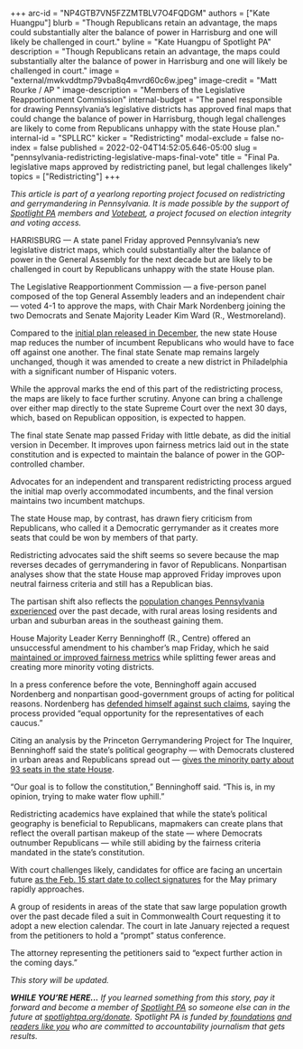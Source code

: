 +++
arc-id = "NP4GTB7VN5FZZMTBLV7O4FQDGM"
authors = ["Kate Huangpu"]
blurb = "Though Republicans retain an advantage, the maps could substantially alter the balance of power in Harrisburg and one will likely be challenged in court."
byline = "Kate Huangpu of Spotlight PA"
description = "Though Republicans retain an advantage, the maps could substantially alter the balance of power in Harrisburg and one will likely be challenged in court."
image = "external/mwkvddtmp79vba8q4mvrd60c6w.jpeg"
image-credit = "Matt Rourke / AP "
image-description = "Members of the Legislative Reapportionment Commission"
internal-budget = "The panel responsible for drawing Pennsylvania’s legislative districts has approved final maps that could change the balance of power in Harrisburg, though legal challenges are likely to come from Republicans unhappy with the state House plan."
internal-id = "SPLLRC"
kicker = "Redistricting"
modal-exclude = false
no-index = false
published = 2022-02-04T14:52:05.646-05:00
slug = "pennsylvania-redistricting-legislative-maps-final-vote"
title = "Final Pa. legislative maps approved by redistricting panel, but legal challenges likely"
topics = ["Redistricting"]
+++

<i>This article is part of a yearlong reporting project focused on redistricting and gerrymandering in Pennsylvania. It is made possible by the support of </i><a href="https://www.spotlightpa.org/"><i>Spotlight PA</i></a><i> members and </i><a href="https://votebeat.org/"><i>Votebeat</i></a><i>, a project focused on election integrity and voting access.</i>

HARRISBURG — A state panel Friday approved Pennsylvania’s new legislative district maps, which could substantially alter the balance of power in the General Assembly for the next decade but are likely to be challenged in court by Republicans unhappy with the state House plan.

The Legislative Reapportionment Commission — a five-person panel composed of the top General Assembly leaders and an independent chair — voted 4-1 to approve the maps, with Chair Mark Nordenberg joining the two Democrats and Senate Majority Leader Kim Ward (R., Westmoreland).

Compared to the <a href="https://www.spotlightpa.org/news/2021/12/pennsylvania-redistricting-state-house-map-score-analysis/">initial plan released in December</a>, the new state House map reduces the number of incumbent Republicans who would have to face off against one another. The final state Senate map remains largely unchanged, though it was amended to create a new district in Philadelphia with a significant number of Hispanic voters.

<script src="https://www.spotlightpa.org/embed.js" async></script><div data-spl-embed-version="1" data-spl-src="https://www.spotlightpa.org/embeds/newsletter/"></div>

While the approval marks the end of this part of the redistricting process, the maps are likely to face further scrutiny. Anyone can bring a challenge over either map directly to the state Supreme Court over the next 30 days, which, based on Republican opposition, is expected to happen.

The final state Senate map passed Friday with little debate, as did the initial version in December. It improves upon fairness metrics laid out in the state constitution and is expected to maintain the balance of power in the GOP-controlled chamber.

Advocates for an independent and transparent redistricting process argued the initial map overly accommodated incumbents, and the final version maintains two incumbent matchups.

The state House map, by contrast, has drawn fiery criticism from Republicans, who called it a Democratic gerrymander as it creates more seats that could be won by members of that party.

Redistricting advocates said the shift seems so severe because the map reverses decades of gerrymandering in favor of Republicans. Nonpartisan analyses show that the state House map approved Friday improves upon neutral fairness criteria and still has a Republican bias.

The partisan shift also reflects the <a href="https://www.spotlightpa.org/news/2021/08/pa-redistricting-2020-census-data-takeaways/">population changes Pennsylvania experienced</a> over the past decade, with rural areas losing residents and urban and suburban areas in the southeast gaining them.

House Majority Leader Kerry Benninghoff (R., Centre) offered an unsuccessful amendment to his chamber’s map Friday, which he said <a href="http://www.pahousegopnews.com/AttachedFiles/02.04.22/Executive%20Summary%20Benninghoff%20Amendment.pdf">maintained or improved fairness metrics</a> while splitting fewer areas and creating more minority voting districts.

In a press conference before the vote, Benninghoff again accused Nordenberg and nonpartisan good-government groups of acting for political reasons. Nordenberg has <a href="https://www.inquirer.com/politics/pennsylvania/pennsnylvania-redistricting-2022-mark-nordenberg-interview-20211226.html">defended himself against such claims</a>, saying the process provided “equal opportunity for the representatives of each caucus.”

Citing an analysis by the Princeton Gerrymandering Project for The Inquirer, Benninghoff said the state’s political geography — with Democrats clustered in urban areas and Republicans spread out — <a href="https://www.inquirer.com/politics/election/inq2/pennsylvania-redistricting-2022-state-house-map-analysis-20211216.html">gives the minority party about 93 seats in the state House</a>.

“Our goal is to follow the constitution,” Benninghoff said. “This is, in my opinion, trying to make water flow uphill.”

<script src="https://www.spotlightpa.org/embed.js" async></script><div data-spl-embed-version="1" data-spl-src="https://www.spotlightpa.org/embeds/donate/"></div>

Redistricting academics have explained that while the state’s political geography is beneficial to Republicans, mapmakers can create plans that reflect the overall partisan makeup of the state — where Democrats outnumber Republicans — while still abiding by the fairness criteria mandated in the state’s constitution.

With court challenges likely, candidates for office are facing an uncertain future <a href="https://www.spotlightpa.org/news/2022/01/pennsylvania-primary-2022-redistricting-delays/">as the Feb. 15 start date to collect signatures</a> for the May primary rapidly approaches.

A group of residents in areas of the state that saw large population growth over the past decade filed a suit in Commonwealth Court requesting it to adopt a new election calendar. The court in late January rejected a request from the petitioners to hold a “prompt” status conference.

The attorney representing the petitioners said to “expect further action in the coming days.”

<i>This story will be updated.</i>

<i><b>WHILE YOU’RE HERE...</b></i><i> If you learned something from this story, pay it forward and become a member of </i><a href="https://www.spotlightpa.org/"><i>Spotlight PA</i></a><i> so someone else can in the future at </i><a href="http://spotlightpa.org/donate"><i>spotlightpa.org/donate</i></a><i>. Spotlight PA is funded by</i><a href="https://www.spotlightpa.org/support"><i> foundations</i></a><i> </i><a href="https://www.spotlightpa.org/support"><i>and readers like you</i></a><i> who are committed to accountability journalism that gets results.</i>
